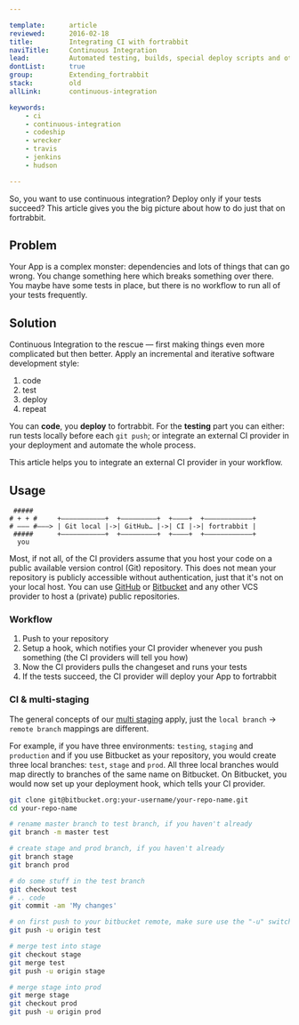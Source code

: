 ```yaml
---

template:      article
reviewed:      2016-02-18
title:         Integrating CI with fortrabbit
naviTitle:     Continuous Integration
lead:          Automated testing, builds, special deploy scripts and other actions on fortrabbit.
dontList:      true
group:         Extending_fortrabbit
stack:         old
allLink:       continuous-integration

keywords:
    - ci
    - continuous-integration
    - codeship
    - wrecker
    - travis
    - jenkins
    - hudson

---
```


So, you want to use continuous integration? Deploy only if your tests succeed? This article gives you the big picture about how to do just that on fortrabbit.

## Problem

Your App is a complex monster: dependencies and lots of things that can go wrong. You change something here which breaks something over there. You maybe have some tests in place, but there is no workflow to run all of your tests frequently.

## Solution

Continuous Integration to the rescue — first making things even more complicated but then better. Apply an incremental and iterative software development style:

1. code
2. test
3. deploy
4. repeat

You can **code**, you **deploy** to fortrabbit. For the **testing** part you can either: run tests locally before each `git push`;
 or integrate an external CI provider in your deployment and automate the whole process.


This article helps you to integrate an external CI provider in your workflow.

## Usage

```nohighlight
 #####
# + + #     +———————————+  +—————————+  +————+  +————————————+
# ––– #———> | Git local |->| GitHub… |->| CI |->| fortrabbit |
 #####      +———————————+  +—————————+  +————+  +————————————+
  you
```

Most, if not all, of the CI providers assume that you host your code on a public available version control (Git) repository. This does not mean your repository is publicly accessible without authentication, just that it's not on your local host. You can use [GitHub](/github) or [Bitbucket](/bitbucket) and any other VCS provider to host a (private) public repositories.


### Workflow

1. Push to your repository
2. Setup a hook, which notifies your CI provider whenever you push something (the CI providers will tell you how)
3. Now the CI providers pulls the changeset and runs your tests
4. If the tests succeed, the CI provider will deploy your App to fortrabbit

### CI & multi-staging

The general concepts of our [multi staging](multi-staging-old) apply, just the `local branch` -> `remote branch` mappings are different.

For example, if you have three environments: `testing`, `staging` and `production` and if you use Bitbucket as your repository, you would create three local branches: `test`, `stage` and `prod`. All three local branches would map directly to branches of the same name on Bitbucket. On Bitbucket, you would now set up your deployment hook, which tells your CI provider.

```bash
git clone git@bitbucket.org:your-username/your-repo-name.git
cd your-repo-name

# rename master branch to test branch, if you haven't already
git branch -m master test

# create stage and prod branch, if you haven't already
git branch stage
git branch prod

# do some stuff in the test branch
git checkout test
# .. code
git commit -am 'My changes'

# on first push to your bitbucket remote, make sure use the "-u" switch
git push -u origin test

# merge test into stage
git checkout stage
git merge test
git push -u origin stage

# merge stage into prod
git merge stage
git checkout prod
git push -u origin prod
```
